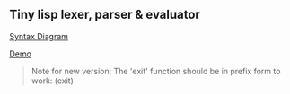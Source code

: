 ## Tiny lisp lexer, parser & evaluator

[Syntax Diagram](https://tonycituk.github.io/tlisp-gr-lex-par/)

[Demo](https://tonycituk.github.io/tlisp-gr-lex-par/clip.mp4)
> Note for new version: The 'exit' function should be in prefix form to work: (exit)
